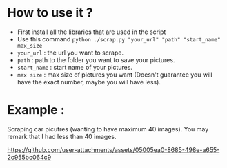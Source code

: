 # How to use it ?
- First install all the libraries that are used in the script
- Use this command `python ./scrap.py "your_url" "path" "start_name" max_size`
-  `your_url` : the url you want to scrape.
- `path` : path to the folder you want to save your pictures.
- `start_name` : start name of your pictures.
- `max size` : max size of pictures you want (Doesn't guarantee you will have the exact number, maybe you will have less).

# Example :
Scraping car picutres (wanting to have maximum 40 images).
You may remark that I had less than 40 images.

https://github.com/user-attachments/assets/05005ea0-8685-498e-a655-2c955bc064c9


